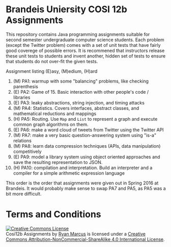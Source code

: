 # Brandeis Uniersity COSI 12b Assignments

This repository contains Java programming assignments suitable for second semester undergraduate computer science students. Each problem (except the Twitter problem) comes with a set of unit tests that have fairly good coverege of possible errors. It is recommened that instructors release these unit tests to students and invent another, hidden set of tests to ensure that students do not over-fit the given tests.

Assignment listing (E)asy, (M)edium, (H)ard

1. (M) PA1: warmup with some "balancing" problems, like checking parenthesis
1. (E) PA2: Game of 15. Basic interaction with other people's code / libraries
1. (E) PA3: leaky abstractions, string injection, and timing attacks
1. (M) PA4: Statistics. Covers interfaces, abstract classes, and mathematical reductions and mappings
1. (H) PA5: Routing. Use `Map` and `List` to represent a graph and execute common graph algorithms on them.
1. (E) PA6: make a word cloud of tweets from Twitter using the Twitter API
1. (M) PA7: make a very basic question-answering system using "is-a" relations
1. (M) PA8: learn data compression techniques (APIs, data manipulation) competitively
1. (E) PA9: model a library system using object oriented approaches and save the resulting representation to JSON.
1. (H) PA10: compilation and interpretation. Build an interpreter and a compiler for a simple arithmetic expression language

This order is the order that assignments were given out in Spring 2016 at Brandeis. It would probably make sense to swap PA7 and PA5, as PA5 was a bit more difficult.



# Terms and Conditions

<a rel="license" href="http://creativecommons.org/licenses/by-nc-sa/4.0/"><img alt="Creative Commons License" style="border-width:0" src="https://i.creativecommons.org/l/by-nc-sa/4.0/88x31.png" /></a><br /><span xmlns:dct="http://purl.org/dc/terms/" property="dct:title">Cosi12b Assignments</span> by <a xmlns:cc="http://creativecommons.org/ns#" href="http://rmarcus.info" property="cc:attributionName" rel="cc:attributionURL">Ryan Marcus</a> is licensed under a <a rel="license" href="http://creativecommons.org/licenses/by-nc-sa/4.0/">Creative Commons Attribution-NonCommercial-ShareAlike 4.0 International License</a>.

